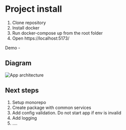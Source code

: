 # Project install

1. Clone repository
2. Install docker
3. Run docker-compose up from the root folder
4. Open https://localhost:5173/


Demo - 

## Diagram

![App architecture](/image/sample.webp "App architecture")

## Next steps
1. Setup monorepo
2. Create package with common services
3. Add config validation. Do not start app if env is invalid
4. Add logging
5. ....